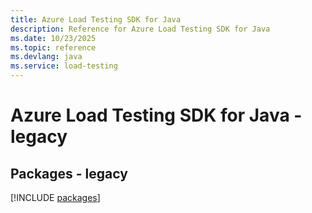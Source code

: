 ```yaml
---
title: Azure Load Testing SDK for Java
description: Reference for Azure Load Testing SDK for Java
ms.date: 10/23/2025
ms.topic: reference
ms.devlang: java
ms.service: load-testing
---
```

# Azure Load Testing SDK for Java - legacy
## Packages - legacy
[!INCLUDE [packages](load-testing-index.md)]